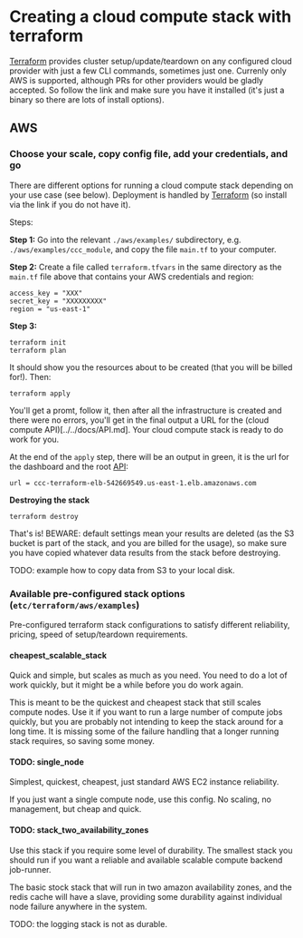 # Creating a cloud compute stack with terraform

[Terraform](https://www.terraform.io/) provides cluster setup/update/teardown on any configured cloud provider with just a few CLI commands, sometimes just one. Currenly only AWS is supported, although PRs for other providers would be gladly accepted. So follow the link and make sure you have it installed (it's just a binary so there are lots of install options).

## AWS

### Choose your scale, copy config file, add your credentials, and go

There are different options for running a cloud compute stack depending on your use case (see below). Deployment is handled by [Terraform](https://www.terraform.io/) (so install via the link if you do not have it).

Steps:

**Step 1:** Go into the relevant `./aws/examples/` subdirectory, e.g. `./aws/examples/ccc_module`, and copy the file `main.tf` to your computer.

**Step 2:** Create a file called `terraform.tfvars` in the same directory as the `main.tf` file above that contains your AWS credentials and region:

	access_key = "XXX"
	secret_key = "XXXXXXXXX"
	region = "us-east-1"

**Step 3:**

	terraform init
	terraform plan

It should show you the resources about to be created (that you will be billed for!). Then:

	terraform apply

You'll get a promt, follow it, then after all the infrastructure is created and there were no errors, you'll get in the final output a URL for the (cloud compute API)[../../docs/API.md]. Your cloud compute stack is ready to do work for you.

At the end of the `apply` step, there will be an output in green, it is the url for the dashboard and the root [API](../../docs/API.md):

	url = ccc-terraform-elb-542669549.us-east-1.elb.amazonaws.com

**Destroying the stack**

	terraform destroy

That's is! BEWARE: default settings mean your results are deleted (as the S3 bucket is part of the stack, and you are billed for the usage), so make sure you have copied whatever data results from the stack before destroying.

TODO: example how to copy data from S3 to your local disk.

### Available pre-configured stack options (`etc/terraform/aws/examples`)

Pre-configured terraform stack configurations to satisfy different reliability, pricing, speed of setup/teardown requirements.

#### cheapest_scalable_stack

Quick and simple, but scales as much as you need. You need to do a lot of work quickly, but it might be a while before you do work again.

This is meant to be the quickest and cheapest stack that still scales compute nodes. Use it if you want to run a large number of compute jobs quickly, but you are probably not intending to keep the stack around for a long time. It is missing some of the failure handling that a longer running stack requires, so saving some money.

#### TODO: single_node

Simplest, quickest, cheapest, just standard AWS EC2 instance reliability.

If you just want a single compute node, use this config. No scaling, no management, but cheap and quick.

#### TODO: stack_two_availability_zones

Use this stack if you require some level of durability. The smallest stack you should run if you want a reliable and available scalable compute backend job-runner.

The basic stock stack that will run in two amazon availability zones, and the redis cache will have a slave, providing some durability against individual node failure anywhere in the system.

TODO: the logging stack is not as durable.